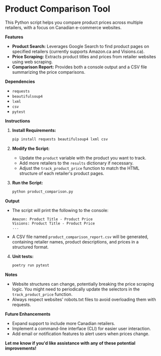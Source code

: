 
# Product Comparison Tool

This Python script helps you compare product prices across multiple retailers, with a focus on Canadian e-commerce websites.

**Features**

* **Product Search:** Leverages Google Search to find product pages on specified retailers (currently supports Amazon.ca and Visions.ca).
* **Price Scraping:** Extracts product titles and prices from retailer websites using web scraping.
* **Comparison Report:** Provides both a console output and a CSV file summarizing the price comparisons.

**Dependencies**

* `requests` 
* `beautifulsoup4`
* `lxml`
* `csv`
* `pytest`

**Instructions**

1. **Install Requirements:**
   ```bash
   pip install requests beautifulsoup4 lxml csv
   ```

2. **Modify the Script:**
    * Update the `product` variable with the product you want to track.
    * Add more retailers to the `results` dictionary if necessary.
    * Adjust the `track_product_price` function to match the HTML structure of each retailer's product pages.

3. **Run the Script:**
    ```bash 
    python product_comparison.py
    ```

**Output**

* The script will print the following to the console: 
  ```
  Amazon: Product Title - Product Price
  Visions: Product Title - Product Price
  ...
  ```
* A CSV file named `product_comparison_report.csv` will be generated, containing retailer names, product descriptions, and prices in a structured format.

4. **Unit tests:**
    ```bash 
    poetry run pytest
    ```

**Notes**

* Website structures can change, potentially breaking the price scraping logic. You might need to periodically update the selectors in the `track_product_price` function.
* Always respect websites' robots.txt files to avoid overloading them with requests.

**Future Enhancements**

* Expand support to include more Canadian retailers.
* Implement a command-line interface (CLI) for easier user interaction.
* Add email or notification features to alert users when prices change.

**Let me know if you'd like assistance with any of these potential improvements!** 
